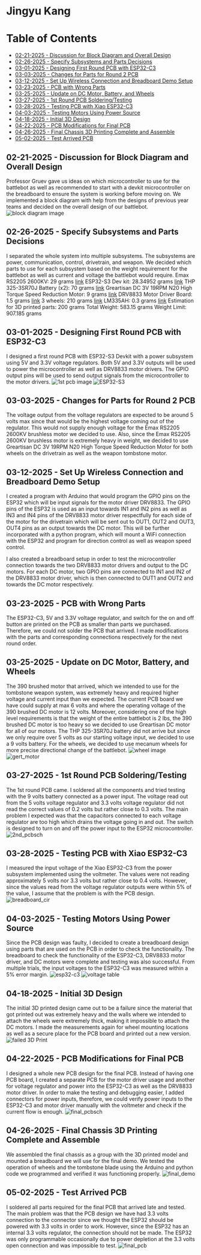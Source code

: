 # Jingyu Kang
# Table of Contents
- [02-21-2025 - Discussion for Block Diagram and Overall Design](#02-21-2025-discussion-for-block-diagram-and-overall-design)
- [02-26-2025 - Specify Subsystems and Parts Decisions](#02-26-2025-Specify-Subsystems-and-Parts-Decisions)
- [03-01-2025 - Designing First Round PCB with ESP32-C3](#03-01-2025-Designing-First-Round-PCB-with-ESP32-C3)
- [03-03-2025 - Changes for Parts for Round 2 PCB](#03-03-2025-Changes-for-Parts-for-Round-2-PCB)
- [03-12-2025 - Set Up Wireless Connection and Breadboard Demo Setup](#03-12-2025-Set-Up-Wireless-Connection-and-Breadboard-Demo-Setup)
- [03-23-2025 - PCB with Wrong Parts](#03-23-2025-PCB-with-Wrong-Parts)
- [03-25-2025 - Update on DC Motor, Battery, and Wheels](#03-25-2025-Update-on-DC-Motor,-Battery,-and-Wheels)
- [03-27-2025 - 1st Round PCB Soldering/Testing](#03-27-2025-1st-Round-PCB-Soldering/Testing)
- [03-28-2025 - Testing PCB with Xiao ESP32-C3](#03-28-2025-Testing-PCB-with-Xiao-ESP32-C3)
- [04-03-2025 - Testing Motors Using Power Source](#04-03-2025-Testing-Motors-Using-Power-Source)
- [04-18-2025 - Initial 3D Design](#04-18-2025-Initial-3D-Design)
- [04-22-2025 - PCB Modifications for Final PCB](#04-22-2025-PCB-Modifications-for-Final-PCB)
- [04-26-2025 - Final Chassis 3D Printing Complete and Assemble](#04-26-2025-Final-Chassis-3D-Printing-Complete-and-Assemble)
- [05-02-2025 - Test Arrived PCB](#05-02-2025-Test-Arrived-PCB)

## 02-21-2025 - Discussion for Block Diagram and Overall Design
Professor Gruev gave us ideas on which microcontroller to use for the battlebot as well as recommended to start with a devkit microcontroller on the breadboard to ensure the system is working before moving on. We implemented a block diagram with help from the designs of previous year teams and decided on the overall design of our battlebot.
![block diagram image](block_diagram.png)

## 02-26-2025 - Specify Subsystems and Parts Decisions
I separated the whole system into multiple subsystems. The subsystems are power, communication, control, drivetrain, and weapon.
We decided which parts to use for each subsystem based on the weight requirement for the battlebot as well as current and voltage the battlebot would require.
Emax RS2205 2600KV: 29 grams [link](https://www.amazon.com/AKK-RS2205-Brushless-2300KV-Quadcopter/dp/B07BQRGT7Q/ref=asc_df_B07BQRGT7Q?mcid=fe2cc1c3a56b30e1a6770b4a958a7351&hvocijid=12999813650453738980-B07BQRGT7Q-&hvexpln=73&tag=hyprod-20&linkCode=df0&hvadid=721245378154&hvpos=&hvnetw=g&hvrand=12999813650453738980&hvpone=&hvptwo=&hvqmt=&hvdev=c&hvdvcmdl=&hvlocint=&hvlocphy=9022196&hvtargid=pla-2281435177898&psc=1)
ESP32-S3 Dev kit: 28.34952 grams [link](https://www.digikey.com/en/products/detail/espressif-systems/ESP32-S3-DEVKITC-1-N8R8/15295894?gad_source=1&gad_campaignid=20243136172&gbraid=0AAAAADrbLlhhtnoLWqtVhwE0bbbcE0-Wp&gclid=CjwKCAjwiezABhBZEiwAEbTPGPZp21BZ4Snw9LlD9S22v0X3tVhb13g8ak4JieQjjPhMeXBlUN8yDBoCg_QQAvD_BwE&gclsrc=aw.ds)
THP 325-3SR70J Battery (x2): 70 grams [link](https://www.thunderpowerrc.com/products/tp325-3sr70j)
Greartisan DC 3V 19RPM N20 High Torque Speed Reduction Motor: 9 grams [link](https://www.amazon.com/Greartisan-19RPM-3000RPM-Torque-Reduction-Gearbox/dp/B07FVMGBLW)
DRV8833 Motor Driver Board: 1.5 grams [link](https://www.amazon.com/QCCAN-DRV8833-Module-Bridge-Controller/dp/B0BGLH27GG/ref=asc_df_B0BGLH27GG?mcid=34e74f2f77a13d189873163c9e3db6fb&hvocijid=167201370841548178-B0BGLH27GG-&hvexpln=73&tag=hyprod-20&linkCode=df0&hvadid=721245378154&hvpos=&hvnetw=g&hvrand=167201370841548178&hvpone=&hvptwo=&hvqmt=&hvdev=c&hvdvcmdl=&hvlocint=&hvlocphy=9022185&hvtargid=pla-2281435178138&psc=1)
3 wheels: 210 grams [link](https://www.amazon.com/Directional-Electric-Complete-Accessories-Components/dp/B0B6GLYLHZ/ref=sr_1_12_sspa?crid=CU288MZDW386&dib=eyJ2IjoiMSJ9.HpY1-XTdOQ_Xq5oBaf4PJwUVjc0FHmuMC3fCuklCleISKo8-jEiIhuuPQIc6AnGJ19c6UVLyGx6WMo8GS09-k5lWUgIqH7HBJlQBXymHYl0xbRZslSTogAncaM8odf4mEYSa30kJZFho7PERyPZDjOhAGB0ZYqtCfNtMf7f61Q_iALh6ufP0-c_UZ4NIFxfKQOp3VtfWS9pZgpnRxZd3sq0cOxKKfq32Zhz0yPvY2jJC9KtmWH9VwJxyMzdm8XiCNFvI1Qqs9XlWT3U4Ryx-NDH9Q0SlkLZ8sBS4QR2vu7Q.fLTjZMktyG_t0KLkY79MLghHH9LstgpkP3-jQLk93IY&dib_tag=se&keywords=robot+wheels&qid=1746603130&sprefix=%2Caps%2C61&sr=8-12-spons&sp_csd=d2lkZ2V0TmFtZT1zcF9tdGY&psc=1)
LM335AH: 0.3 grams [link](https://www.ti.com/product/LM335A/part-details/LM335AH/NOPB)
Estimation for 3D printed parts: 200 grams
Total Weight: 583.15 grams
Weight Limit: 907.185 grams

## 03-01-2025 - Designing First Round PCB with ESP32-C3
I designed a first round PCB with ESP32-S3 Devkit with a power subsystem using 5V and 3.3V voltage regulators. Both 5V and 3.3V outputs will be used to power the microcontroller as well as DRV8833 motor drivers. The GPIO output pins will be used to send output signals from the microcontroller to the motor drivers.
![1st pcb image](1st_pcb.png)
![ESP32-S3](esp32_s3.png)

## 03-03-2025 - Changes for Parts for Round 2 PCB
The voltage output from the voltage regulators are expected to be around 5 volts max since that would be the highest voltage coming out of the regulator. This would not supply enough voltage for the Emax RS2205 2600KV brushless motor we decided to use. Also, since the Emax RS2205 2600KV brushless motor is extremely heavy in weight, we decided to use Greartisan DC 3V 19RPM N20 High Torque Speed Reduction Motor for both wheels on the drivetrain as well as the weapon tombstone motor.

## 03-12-2025 - Set Up Wireless Connection and Breadboard Demo Setup
I created a program with Arduino that would program the GPIO pins on the ESP32 which will be input signals for the motor driver DRV8833. The GPIO pins of the ESP32 is used as an input towards IN1 and IN2 pins as well as IN3 and IN4 pins of the DRV8833 motor driver  respectfully for each side of the motor for the drivetrain which will be sent out to OUT1, OUT2 and OUT3, OUT4 pins as an output towards the DC motor. This will be further incorporated with a python program, which will mount a WiFi connection with the ESP32 and program for direction control as well as weapon speed control.

I also created a breadboard setup in order to test the microcontroller connection towards the two DRV8833 motor drivers and output to the DC motors. For each DC motor, two GPIO pins are connected to IN1 and IN2 of the DRV8833 motor driver, which is then connected to OUT1 and OUT2 and towards the DC motor respectively.

## 03-23-2025 - PCB with Wrong Parts
The ESP32-C3, 5V and 3.3V voltage regulator, and switch for the on and off button are printed on the PCB as smaller than parts we purchased. Therefore, we could not solder the PCB that arrived. I made modifications with the parts and corresponding connections respectively for the next round order.

## 03-25-2025 - Update on DC Motor, Battery, and Wheels
The 390 brushed motor that arrived, which we intended to use for the tombstone weapon system, was extremely heavy and required higher voltage and current input than we expected. The current PCB board we have could supply at max 6 volts and where the operating voltage of the 390 brushed DC motor is 12 volts. Moreover, considering one of the high level requirements is that the weight of the entire battlebot is 2 lbs, the 390 brushed DC motor is too heavy so we decided to use Greartisan DC motor for all of our motors. The THP 325-3SR70J battery did not arrive but since we only require over 5 volts as our starting voltage input, we decided to use a 9 volts battery. For the wheels, we decided to use mecanum wheels for more precise directional change of the battlebot.
![wheel image](wheel.png)
![gert_motor](gert_motor.png)

## 03-27-2025 - 1st Round PCB Soldering/Testing
The 1st round PCB came. I soldered all the components and tried testing with the 9 volts battery connected as a power input. The voltage read out from the 5 volts voltage regulator and 3.3 volts voltage regulator did not read the correct values of 0.2 volts but rather close to 0.3 volts. The main problem I expected was that the capacitors connected to each voltage regulator are too high which drains the voltage going in and out. The switch is designed to turn on and off the power input to the ESP32 microcontroller.
![2nd_pcbsch](2nd_pcbsch.png)

## 03-28-2025 - Testing PCB with Xiao ESP32-C3
I measured the input voltage of the Xiao ESP32-C3 from the power subsystem implemented using the voltmeter. The values were not reading approximately 5 volts nor 3.3 volts but rather close to 0.4 volts. However, since the values read from the voltage regulator outputs were within 5% of the value, I assume that the problem is with the PCB design.
![breadboard_cir](breadboard_cir.png)

## 04-03-2025 - Testing Motors Using Power Source
Since the PCB design was faulty, I decided to create a breadboard design using parts that are used on the PCB in order to check the functionality. The breadboard to check the functionality of the ESP32-C3, DRV8833 motor driver, and DC motors were complete and testing was also successful. From multiple trials, the input voltages to the ESP32-C3 was measured within a 5% error margin.
![esp32-c3](esp32_c3.png)
![voltage table](voltage_table.png)

## 04-18-2025 - Initial 3D Design
The initial 3D printed design came out to be a failure since the material that got printed out was extremely heavy and the walls where we intended to attach the wheels were extremely thick, making it impossible to attach the DC motors. I made the measurements again for wheel mounting locations as well as a secure place for the PCB board and printed out a new version.
![failed 3D Print](fail_3dprint.png)

## 04-22-2025 - PCB Modifications for Final PCB
I designed a whole new PCB design for the final PCB. Instead of having one PCB board, I created a separate PCB for the motor driver usage and another for voltage regulator and power into the ESP32-C3 as well as the DRV8833 motor driver. In order to make the testing and debugging easier, I added connectors for power inputs, therefore, we could verify power inputs to the ESP32-C3 and motor driver manually with the voltmeter and check if the current flow is enough.
![final_pcbsch](final_pcbsch.png)

## 04-26-2025 - Final Chassis 3D Printing Complete and Assemble
We assembled the final chassis as a group with the 3D printed model and mounted a breadboard we will use for the final demo. We tested the operation of wheels and the tombstone blade using the Arduino and python code we programmed and verified it was functioning properly.
![final_demo](final_demo.png)

## 05-02-2025 - Test Arrived PCB
I soldered all parts required for the final PCB that arrived late and tested. The main problem was that the PCB design we have had 3.3 volts connection to the connector since we thought the ESP32 should be powered with 3.3 volts in order to work. However, since the ESP32 has an internal 3.3 volts regulator, the connection should not be made. The ESP32 was only programmable occasionally due to power depletion at the 3.3 volts open connection and was impossible to test.
![final_pcb](final_pcb.png)


